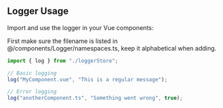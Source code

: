 ## Logger Usage

Import and use the logger in your Vue components:

First make sure the filename is listed in @/components/Logger/namespaces.ts, keep it alphabetical when adding.

```typescript
import { log } from "./loggerStore";

// Basic logging
log("MyComponent.vue", "This is a regular message");

// Error logging
log("anotherComponent.ts", "Something went wrong", true);
```
